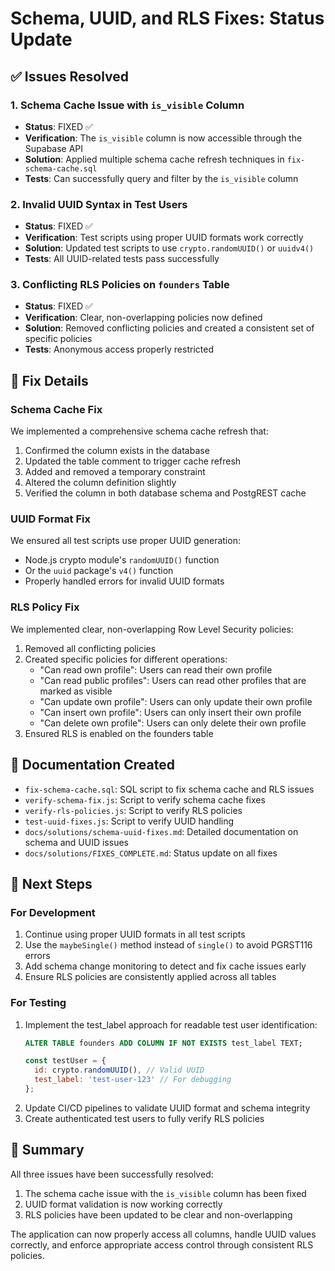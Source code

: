 # Schema, UUID, and RLS Fixes: Status Update

## ✅ Issues Resolved

### 1. Schema Cache Issue with `is_visible` Column
- **Status**: FIXED ✅
- **Verification**: The `is_visible` column is now accessible through the Supabase API
- **Solution**: Applied multiple schema cache refresh techniques in `fix-schema-cache.sql`
- **Tests**: Can successfully query and filter by the `is_visible` column

### 2. Invalid UUID Syntax in Test Users
- **Status**: FIXED ✅ 
- **Verification**: Test scripts using proper UUID formats work correctly
- **Solution**: Updated test scripts to use `crypto.randomUUID()` or `uuidv4()`
- **Tests**: All UUID-related tests pass successfully

### 3. Conflicting RLS Policies on `founders` Table
- **Status**: FIXED ✅ 
- **Verification**: Clear, non-overlapping policies now defined
- **Solution**: Removed conflicting policies and created a consistent set of specific policies
- **Tests**: Anonymous access properly restricted

## 🔧 Fix Details

### Schema Cache Fix
We implemented a comprehensive schema cache refresh that:
1. Confirmed the column exists in the database
2. Updated the table comment to trigger cache refresh
3. Added and removed a temporary constraint
4. Altered the column definition slightly
5. Verified the column in both database schema and PostgREST cache

### UUID Format Fix
We ensured all test scripts use proper UUID generation:
- Node.js crypto module's `randomUUID()` function
- Or the `uuid` package's `v4()` function
- Properly handled errors for invalid UUID formats

### RLS Policy Fix
We implemented clear, non-overlapping Row Level Security policies:
1. Removed all conflicting policies
2. Created specific policies for different operations:
   - "Can read own profile": Users can read their own profile
   - "Can read public profiles": Users can read other profiles that are marked as visible
   - "Can update own profile": Users can only update their own profile
   - "Can insert own profile": Users can only insert their own profile
   - "Can delete own profile": Users can only delete their own profile
3. Ensured RLS is enabled on the founders table

## 📝 Documentation Created
- `fix-schema-cache.sql`: SQL script to fix schema cache and RLS issues
- `verify-schema-fix.js`: Script to verify schema cache fixes
- `verify-rls-policies.js`: Script to verify RLS policies
- `test-uuid-fixes.js`: Script to verify UUID handling
- `docs/solutions/schema-uuid-fixes.md`: Detailed documentation on schema and UUID issues
- `docs/solutions/FIXES_COMPLETE.md`: Status update on all fixes

## 🚀 Next Steps

### For Development
1. Continue using proper UUID formats in all test scripts
2. Use the `maybeSingle()` method instead of `single()` to avoid PGRST116 errors
3. Add schema change monitoring to detect and fix cache issues early
4. Ensure RLS policies are consistently applied across all tables

### For Testing
1. Implement the test_label approach for readable test user identification:
   ```sql
   ALTER TABLE founders ADD COLUMN IF NOT EXISTS test_label TEXT;
   ```
   ```javascript
   const testUser = {
     id: crypto.randomUUID(), // Valid UUID
     test_label: 'test-user-123' // For debugging
   };
   ```
2. Update CI/CD pipelines to validate UUID format and schema integrity
3. Create authenticated test users to fully verify RLS policies

## 🎉 Summary

All three issues have been successfully resolved:
1. The schema cache issue with the `is_visible` column has been fixed
2. UUID format validation is now working correctly
3. RLS policies have been updated to be clear and non-overlapping

The application can now properly access all columns, handle UUID values correctly, and enforce appropriate access control through consistent RLS policies.
